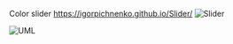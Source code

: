 Color slider
https://igorpichnenko.github.io/Slider/
![Slider](https://i.imgur.com/1Qu6emO.jpg)
 


![UML](https://i.imgur.com/W0GArw5.jpg)
